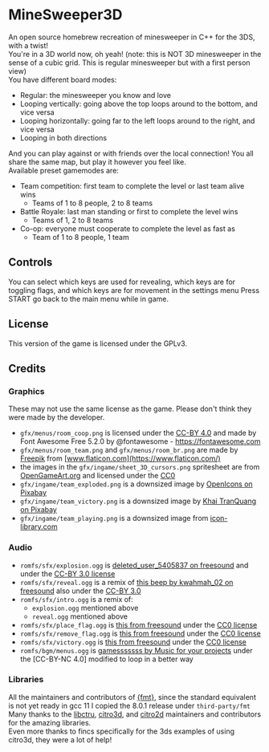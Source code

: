 # MineSweeper3D

An open source homebrew recreation of minesweeper in C++ for the 3DS, with a twist!  
You're in a 3D world now, oh yeah! (note: this is NOT 3D minesweeper in the sense of a cubic grid. This is regular minesweeper but with a first person view)  
You have different board modes:

- Regular: the minesweeper you know and love
- Looping vertically: going above the top loops around to the bottom, and vice versa
- Looping horizontally: going far to the left loops around to the right, and vice versa
- Looping in both directions

And you can play against or with friends over the local connection! 
You all share the same map, but play it however you feel like.  
Available preset gamemodes are:

- Team competition: first team to complete the level or last team alive wins
  - Teams of 1 to 8 people, 2 to 8 teams
- Battle Royale: last man standing or first to complete the level wins
  - Teams of 1, 2 to 8 teams
- Co-op: everyone must cooperate to complete the level as fast as 
  - Team of 1 to 8 people, 1 team

## Controls

You can select which keys are used for revealing, which keys are for toggling flags, and which keys are for movement in the settings menu
Press START go back to the main menu while in game.

## License

This version of the game is licensed under the GPLv3.

## Credits

### Graphics

These may not use the same license as the game. Please don't think they were made by the developer.

- `gfx/menus/room_coop.png` is licensed under the [CC-BY 4.0](https://creativecommons.org/licenses/by/4.0/deed.en) and made by Font Awesome Free 5.2.0 by @fontawesome - https://fontawesome.com
- `gfx/menus/room_team.png` and `gfx/menus/room_br.png` are made by [Freepik](https://www.freepik.com) from [www.flaticon.com](https://www.flaticon.com/)
- the images in the `gfx/ingame/sheet_3D_cursors.png` spritesheet are from [OpenGameArt.org](https://opengameart.org/) and licensed under the [CC0](https://creativecommons.org/publicdomain/)
- `gfx/ingame/team_exploded.png` is a downsized image by [OpenIcons on Pixabay](https://pixabay.com/users/openicons-28911/)
- `gfx/ingame/team_victory.png` is a downsized image by [Khai TranQuang on Pixabay](https://pixabay.com/users/tranquangkhai-718075/)
- `gfx/ingame/team_playing.png` is a downsized image from [icon-library.com](https://icon-library.com/icon/sand-clock-icon-17.html)

### Audio

- `romfs/sfx/explosion.ogg` is [deleted_user_5405837 on freesound](https://freesound.org/people/deleted_user_5405837/sounds/399303/) and under the [CC-BY 3.0 license](https://creativecommons.org/licenses/by/3.0/)
- `romfs/sfx/reveal.ogg` is a remix of [this beep by kwahmah_02 on freesound](https://freesound.org/people/kwahmah_02/sounds/246332/) also under the [CC-BY 3.0](https://creativecommons.org/licenses/by/3.0/)
- `romfs/sfx/intro.ogg` is a remix of:
  - `explosion.ogg` mentioned above
  - `reveal.ogg` mentioned above
- `romfs/sfx/place_flag.ogg` is [this from freesound](https://freesound.org/people/qubodup/sounds/171939/) under the [CC0 license](https://creativecommons.org/publicdomain/)
- `romfs/sfx/remove_flag.ogg` is [this from freesound](https://freesound.org/people/martian/sounds/19291/) under the [CC0 license](https://creativecommons.org/publicdomain/)
- `romfs/sfx/victory.ogg` is [this from freesound](https://freesound.org/people/FunWithSound/sounds/456966/) under the [CC0 license](https://creativecommons.org/publicdomain/)
- `romfs/bgm/menus.ogg` is [gamesssssss by Music for your projects](https://www.jamendo.com/track/1326000/gamesssssss) under the [CC-BY-NC 4.0] modified to loop in a better way

### Libraries

All the maintainers and contributors of [{fmt}](https://github.com/fmtlib/fmt), since the standard equivalent is not yet ready in gcc 11 I copied the 8.0.1 release under `third-party/fmt`  
Many thanks to the [libctru](https://github.com/smealum/ctrulib/), [citro3d](https://github.com/fincs/citro3d/), and [citro2d](https://github.com/devkitPro/citro2d/) maintainers and contributors for the amazing libraries.  
Even more thanks to fincs specifically for the 3ds examples of using citro3d, they were a lot of help!
